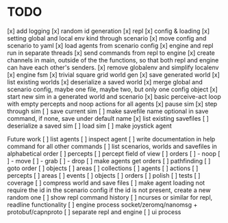 # TODO

[x] add logging
[x] random id generation
[x] repl
[x] config & loading
[x] setting global and local env kind through scenario
[x] move config and scenario to yaml
[x] load agents from scenario config
[x] engine and repl run in separate threads
[x] send commands from repl to engine
[x] create channels in main, outside of the the functions, so that both repl and 
    engine can have each other's senders.
[x] remove globalenv and simplify localenv
[x] engine fsm
[x] trivial square grid world gen
[x] save generated world
[x] list existing worlds
[x] deserialize a saved world
[x] merge global and scenario config, maybe one file, maybe two, but only one config object
[x] start new sim in a generated world and scenario
[x] basic perceive-act loop with empty percepts and noop actions for all agents
[x] pause sim
[x] step through sim
[ ] save current sim
[ ] make savefile name optional in save command, if none, save under default name
[x] list existing savefiles
[ ] deserialize a saved sim
[ ] load sim
[ ] make joystick agent

Future work
[ ] list agents
[ ] inspect agent
[ ] write documentation in help command for all other commands
[ ] list scenarios, worlds and savefiles in alphabetical order
[ ] percepts
[ ] percept field of view
[ ] orders
[ ] - noop
[ ] - move
[ ] - grab
[ ] - drop
[ ] make agents get orders
[ ] pathfinding
[ ] goto order
[ ] objects
[ ] areas
[ ] collections
  [ ] agents
  [ ] actions
  [ ] percepts
  [ ] areas
  [ ] events
  [ ] objects
  [ ] orders
[ ] polish
[ ] tests
[ ] coverage
[ ] compress world and save files
[ ] make agent loading not require the id in the scenario config
    if the id is not present, create a new random one
[ ] show repl command history
[ ] ncurses or similar for repl, readline functionality
[ ] engine process socket/zeromq/nanomsg + protobuf/capnproto
[ ] separate repl and engine
[ ] ui process
